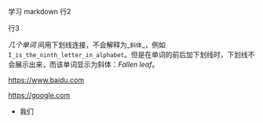 >>>
学习 markdown
行2

行3

_几个单词_ 间用下划线连接，不会解释为_`斜体`_，例如`I_is_the_ninth_letter_in_alphabet`。但是在单词的前后加下划线时，下划线不会展示出来，而该单词显示为斜体：_Fallen leaf_。

https://www.baidu.com

 https://google.com
 
* 我们
>>>
